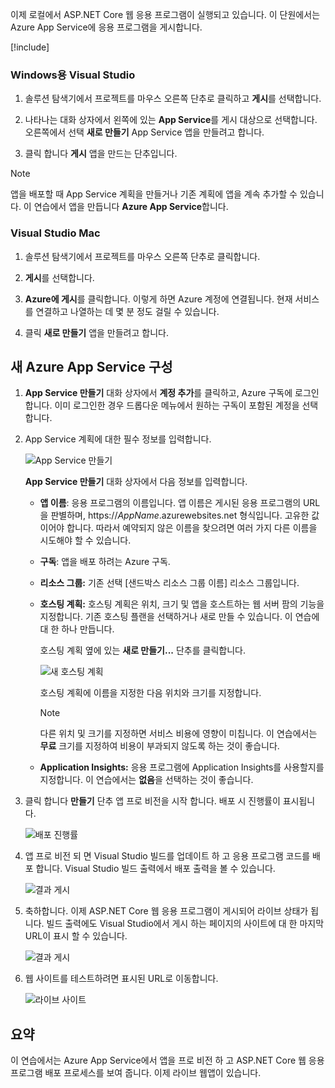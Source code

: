 이제 로컬에서 ASP.NET Core 웹 응용 프로그램이 실행되고 있습니다. 이 단원에서는 Azure App Service에 응용 프로그램을 게시합니다.

[!include[](../../../includes/azure-sandbox-regions-first-mention-note.md)]

### <a name="visual-studio-for-windows"></a>Windows용 Visual Studio

1. 솔루션 탐색기에서 프로젝트를 마우스 오른쪽 단추로 클릭하고 **게시**를 선택합니다.

1. 나타나는 대화 상자에서 왼쪽에 있는 **App Service**를 게시 대상으로 선택합니다.  오른쪽에서 선택 **새로 만들기** App Service 앱을 만들려고 합니다.

1. 클릭 합니다 **게시** 앱을 만드는 단추입니다.

> [!NOTE]
> 앱을 배포할 때 App Service 계획을 만들거나 기존 계획에 앱을 계속 추가할 수 있습니다. 이 연습에서 앱을 만듭니다 **Azure App Service**합니다.

### <a name="visual-studio-mac"></a>Visual Studio Mac

1. 솔루션 탐색기에서 프로젝트를 마우스 오른쪽 단추로 클릭합니다.

1. **게시**를 선택합니다.

1. **Azure에 게시**를 클릭합니다. 이렇게 하면 Azure 계정에 연결됩니다. 현재 서비스를 연결하고 나열하는 데 몇 분 정도 걸릴 수 있습니다.

1. 클릭 **새로 만들기** 앱을 만들려고 합니다.

## <a name="configure-your-new-azure-app-service"></a>새 Azure App Service 구성

1. **App Service 만들기** 대화 상자에서 **계정 추가**를 클릭하고, Azure 구독에 로그인합니다. 이미 로그인한 경우 드롭다운 메뉴에서 원하는 구독이 포함된 계정을 선택합니다.

1. App Service 계획에 대한 필수 정보를 입력합니다.

    ![App Service 만들기](../media-draft/5-CreateAppService.png)

    **App Service 만들기** 대화 상자에서 다음 정보를 입력합니다.

    - **앱 이름**: 응용 프로그램의 이름입니다.  앱 이름은 게시된 응용 프로그램의 URL을 판별하며, https://_AppName_.azurewebsites.net 형식입니다.  고유한 값이어야 합니다. 따라서 예약되지 않은 이름을 찾으려면 여러 가지 다른 이름을 시도해야 할 수 있습니다.

    - **구독**: 앱을 배포 하려는 Azure 구독.

    - **리소스 그룹:** 기존 선택 <rgn>[샌드박스 리소스 그룹 이름]</rgn> 리소스 그룹입니다.

    - **호스팅 계획:** 호스팅 계획은 위치, 크기 및 앱을 호스트하는 웹 서버 팜의 기능을 지정합니다. 기존 호스팅 플랜을 선택하거나 새로 만들 수 있습니다. 이 연습에 대 한 하나 만듭니다.

        호스팅 계획 옆에 있는 **새로 만들기...** 단추를 클릭합니다.

        ![새 호스팅 계획](../media-draft/5-NewHostingPlan.png)

        호스팅 계획에 이름을 지정한 다음 위치와 크기를 지정합니다.  
        
        > [!NOTE]
        > 다른 위치 및 크기를 지정하면 서비스 비용에 영향이 미칩니다. 이 연습에서는 **무료** 크기를 지정하여 비용이 부과되지 않도록 하는 것이 좋습니다.

    - **Application Insights:** 응용 프로그램에 Application Insights를 사용할지를 지정합니다. 이 연습에서는 **없음**을 선택하는 것이 좋습니다.

1. 클릭 합니다 **만들기** 단추 앱 프로 비전을 시작 합니다. 배포 시 진행률이 표시됩니다.

    ![배포 진행률](../media-draft/5-DeployProgress.png)

1. 앱 프로 비전 되 면 Visual Studio 빌드를 업데이트 하 고 응용 프로그램 코드를 배포 합니다.  Visual Studio 빌드 출력에서 배포 출력을 볼 수 있습니다.

    ![결과 게시](../media-draft/5-PublishResult.png)

1. 축하합니다. 이제 ASP.NET Core 웹 응용 프로그램이 게시되어 라이브 상태가 됩니다. 빌드 출력에도 Visual Studio에서 게시 하는 페이지의 사이트에 대 한 마지막 URL이 표시 할 수 있습니다.

    ![결과 게시](../media-draft/5-PublishPage.png)

1. 웹 사이트를 테스트하려면 표시된 URL로 이동합니다.

    ![라이브 사이트](../media-draft/5-WebPageLive.png)

## <a name="summary"></a>요약

이 연습에서는 Azure App Service에서 앱을 프로 비전 하 고 ASP.NET Core 웹 응용 프로그램 배포 프로세스를 보여 줍니다. 이제 라이브 웹앱이 있습니다.

